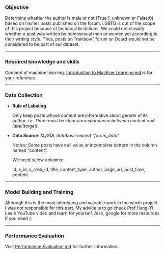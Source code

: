 ### Objective

Determine whether the author is male or not (True:1; unknown or False:0) based on his/her posts published on the forum.
LGBTQ is out of the scope of this project because of technical limitations. 
We could not classify whether a post was written by homosexual men or women yet according to their writing style. 
Thus, posts on "rainbow" forum on Dcard would not be considered to be part of our dataset.

- - -
### Required knowledge and skills

Concept of machine learning. [Introduction to Machine Learning.md](Introduction%20to%20Machine%20Learning.md) is for your reference.

- - -
### Data Collection 

- **Rule of Labeling**

    Only keep posts whose content are informative about gender of its author. *i.e. There must be clear correspondence between content and label(target).*


- **Data Source**: *MySQL database named "forum_data"* <p>Notice: Some posts have null value or incomplete pattern in the column named "content". <p> We need below columns:

    
    id, s_id, s_area_id, title, content_type, author, page_url, post_time, content


- - -
### Model Building and Training
Although this is the most interesting and valuable work in the whole project, I was not responsible for this part. My advice is to
go check Prof.Hung-Yi Lee's YouTube video and learn for yourself. Also, google for more resources if you need :) 
- - -
### Performance Evaluation
Visit [Performance Evaluation.md](Performance%20Evaluation.md) for further information.

    